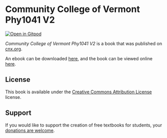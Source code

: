 # Community College of Vermont Phy1041 V2

[![Open in Gitpod](https://gitpod.io/button/open-in-gitpod.svg)](https://gitpod.io/from-referrer/)

_Community College of Vermont Phy1041 V2_ is a book that was published on [cnx.org](https://cnx.org/).

An ebook can be downloaded [here](https://github.com/cnx-user-books/cnxbook-community-college-of-vermont-phy1041-v2/releases/latest), and the book can be viewed online [here](https://github.com/cnx-user-books/cnxbook-community-college-of-vermont-phy1041-v2/releases/latest).

## License
This book is available under the [Creative Commons Attribution License](./LICENSE) license.

## Support
If you would like to support the creation of free textbooks for students, your [donations are welcome](https://riceconnect.rice.edu/donation/support-openstax-banner).
